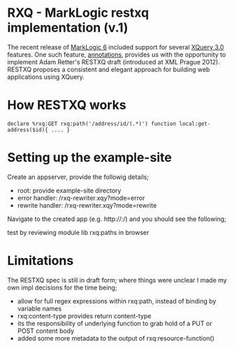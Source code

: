 # RXQ - MarkLogic restxq implementation (v.1)

The recent release of [MarkLogic 6](http://www.marklogic.com) included support for several [XQuery 3.0](http://www.w3.org/TR/xquery-30) features. 
One such feature, [annotations](http://www.w3.org/TR/xquery-30/#id-annotations), provides us with the opportunity to implement Adam Retter's RESTXQ draft (introduced at XML Prague 2012). 
RESTXQ proposes a consistent and elegant approach for building web applications using XQuery.


# How RESTXQ works

``
declare %rxq:GET rxq:path('/address/id/(.*)') function local:get-address($id){ .... }
``


# Setting up the example-site

Create an appserver, provide the followig details;

* root: provide example-site directory
* error handler: /rxq-rewriter.xqy?mode=error
* rewrite handler: /rxq-rewriter.xqy?mode=rewrite

Navigate to the created app (e.g. http://<host>:<port>/) and you should see the following;

 test by reviewing module lib rxq:paths in browser

 # Limitations

The RESTXQ spec is still in draft form; where things were unclear I made my own impl decisions for the time being;
 
 * allow for full regex expressions within rxq:path, instead of binding by variable names
 * rxq:content-type provides return content-type
 * its the responsibility of underlying function to grab hold of a PUT or POST content body
 * added some more metadata to the output of rxq:resource-function() 

 
